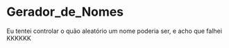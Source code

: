 # Gerador_de_Nomes
Eu tentei controlar o quão aleatório um nome poderia ser, e acho que falhei KKKKKK

